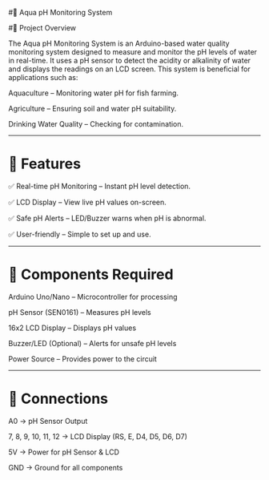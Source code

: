 #🌊 Aqua pH Monitoring System

#📌 Project Overview

The Aqua pH Monitoring System is an Arduino-based water quality monitoring system designed to measure and monitor the pH levels of water in real-time. It uses a pH sensor to detect the acidity or alkalinity of water and displays the readings on an LCD screen. This system is beneficial for applications such as:

Aquaculture – Monitoring water pH for fish farming.

Agriculture – Ensuring soil and water pH suitability.

Drinking Water Quality – Checking for contamination.



---

# 🌟 Features

✅ Real-time pH Monitoring – Instant pH level detection.

✅ LCD Display – View live pH values on-screen.

✅ Safe pH Alerts – LED/Buzzer warns when pH is abnormal.

✅ User-friendly – Simple to set up and use.



---

# 🔧 Components Required

Arduino Uno/Nano – Microcontroller for processing

pH Sensor (SEN0161) – Measures pH levels

16x2 LCD Display – Displays pH values

Buzzer/LED (Optional) – Alerts for unsafe pH levels

Power Source – Provides power to the circuit



---
# 🔌 Connections

A0 → pH Sensor Output

7, 8, 9, 10, 11, 12 → LCD Display (RS, E, D4, D5, D6, D7)

5V → Power for pH Sensor & LCD

GND → Ground for all components


